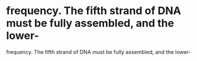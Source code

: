 # frequency. The fifth strand of DNA must be fully assembled, and the lower-

frequency. The fifth strand of DNA must be fully assembled, and the lower-